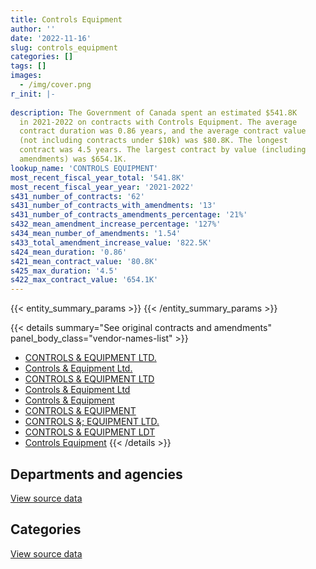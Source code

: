 ```yaml
---
title: Controls Equipment
author: ''
date: '2022-11-16'
slug: controls_equipment
categories: []
tags: []
images:
  - /img/cover.png
r_init: |-
  
description: The Government of Canada spent an estimated $541.8K
  in 2021-2022 on contracts with Controls Equipment. The average
  contract duration was 0.86 years, and the average contract value
  (not including contracts under $10k) was $80.8K. The longest
  contract was 4.5 years. The largest contract by value (including
  amendments) was $654.1K.
lookup_name: 'CONTROLS EQUIPMENT'
most_recent_fiscal_year_total: '541.8K'
most_recent_fiscal_year_year: '2021-2022'
s431_number_of_contracts: '62'
s431_number_of_contracts_with_amendments: '13'
s431_number_of_contracts_amendments_percentage: '21%'
s432_mean_amendment_increase_percentage: '127%'
s434_mean_number_of_amendments: '1.54'
s433_total_amendment_increase_value: '822.5K'
s424_mean_duration: '0.86'
s421_mean_contract_value: '80.8K'
s425_max_duration: '4.5'
s422_max_contract_value: '654.1K'
---
```


<script src="/rmarkdown-libs/htmlwidgets/htmlwidgets.js"></script>
<link href="/rmarkdown-libs/datatables-css/datatables-crosstalk.css" rel="stylesheet" />
<script src="/rmarkdown-libs/datatables-binding/datatables.js"></script>
<script src="/rmarkdown-libs/jquery/jquery-3.6.0.min.js"></script>
<link href="/rmarkdown-libs/dt-core-bootstrap/css/dataTables.bootstrap.min.css" rel="stylesheet" />
<link href="/rmarkdown-libs/dt-core-bootstrap/css/dataTables.bootstrap.extra.css" rel="stylesheet" />
<script src="/rmarkdown-libs/dt-core-bootstrap/js/jquery.dataTables.min.js"></script>
<script src="/rmarkdown-libs/dt-core-bootstrap/js/dataTables.bootstrap.min.js"></script>
<link href="/rmarkdown-libs/crosstalk/css/crosstalk.min.css" rel="stylesheet" />
<script src="/rmarkdown-libs/crosstalk/js/crosstalk.min.js"></script>
<script src="/rmarkdown-libs/htmlwidgets/htmlwidgets.js"></script>
<link href="/rmarkdown-libs/datatables-css/datatables-crosstalk.css" rel="stylesheet" />
<script src="/rmarkdown-libs/datatables-binding/datatables.js"></script>
<script src="/rmarkdown-libs/jquery/jquery-3.6.0.min.js"></script>
<link href="/rmarkdown-libs/dt-core-bootstrap/css/dataTables.bootstrap.min.css" rel="stylesheet" />
<link href="/rmarkdown-libs/dt-core-bootstrap/css/dataTables.bootstrap.extra.css" rel="stylesheet" />
<script src="/rmarkdown-libs/dt-core-bootstrap/js/jquery.dataTables.min.js"></script>
<script src="/rmarkdown-libs/dt-core-bootstrap/js/dataTables.bootstrap.min.js"></script>
<link href="/rmarkdown-libs/crosstalk/css/crosstalk.min.css" rel="stylesheet" />
<script src="/rmarkdown-libs/crosstalk/js/crosstalk.min.js"></script>

{{< entity_summary_params >}}
{{< /entity_summary_params >}}

{{< details summary="See original contracts and amendments" panel_body_class="vendor-names-list" >}}
- [CONTROLS & EQUIPMENT LTD.](https://search.open.canada.ca/en/ct/?sort=contract_value_f%20desc&page=1&search_text=%22CONTROLS%20%26%20EQUIPMENT%20LTD.%22)
- [Controls & Equipment Ltd.](https://search.open.canada.ca/en/ct/?sort=contract_value_f%20desc&page=1&search_text=%22Controls%20%26%20Equipment%20Ltd.%22)
- [CONTROLS & EQUIPMENT LTD](https://search.open.canada.ca/en/ct/?sort=contract_value_f%20desc&page=1&search_text=%22CONTROLS%20%26%20EQUIPMENT%20LTD%22)
- [Controls & Equipment Ltd](https://search.open.canada.ca/en/ct/?sort=contract_value_f%20desc&page=1&search_text=%22Controls%20%26%20Equipment%20Ltd%22)
- [Controls & Equipment](https://search.open.canada.ca/en/ct/?sort=contract_value_f%20desc&page=1&search_text=%22Controls%20%26%20Equipment%22)
- [CONTROLS & EQUIPMENT](https://search.open.canada.ca/en/ct/?sort=contract_value_f%20desc&page=1&search_text=%22CONTROLS%20%26%20EQUIPMENT%22)
- [CONTROLS &; EQUIPMENT LTD.](https://search.open.canada.ca/en/ct/?sort=contract_value_f%20desc&page=1&search_text=%22CONTROLS%20%26%3b%20EQUIPMENT%20LTD.%22)
- [CONTROLS & EQUIPMENT LDT](https://search.open.canada.ca/en/ct/?sort=contract_value_f%20desc&page=1&search_text=%22CONTROLS%20%26%20EQUIPMENT%20LDT%22)
- [Controls Equipment](https://search.open.canada.ca/en/ct/?sort=contract_value_f%20desc&page=1&search_text=%22Controls%20Equipment%22)
{{< /details >}}

## Departments and agencies

<div id="htmlwidget-1" style="width:100%;height:auto;" class="datatables html-widget"></div>
<script type="application/json" data-for="htmlwidget-1">{"x":{"style":"bootstrap","filter":"none","vertical":false,"data":[["<a href=\"/departments/aafc-aac/\">Agriculture and Agri-Food Canada<\/a>","<a href=\"/departments/cfia-acia/\">Canadian Food Inspection Agency<\/a>","<a href=\"/departments/dfo-mpo/\">Fisheries and Oceans Canada<\/a>","<a href=\"/departments/dnd-mdn/\">National Defence<\/a>","<a href=\"/departments/pwgsc-tpsgc/\">Public Services and Procurement Canada<\/a>","<a href=\"/departments/rcmp-grc/\">Royal Canadian Mounted Police<\/a>"],[98828.22,null,null,242201.01,350899.31,null],[81695.96,15985,null,438517.56,359205.12,null],[42469.15,null,299003.45,422475.21,null,null],[68259.1,15534.15,10228.17,262941.17,170268.6,14594.94]],"container":"<table class=\"table table-striped table-hover row-border order-column display\">\n  <thead>\n    <tr>\n      <th>Department<\/th>\n      <th>2018-2019<\/th>\n      <th>2019-2020<\/th>\n      <th>2020-2021<\/th>\n      <th>2021-2022<\/th>\n    <\/tr>\n  <\/thead>\n<\/table>","options":{"order":[[4,"desc"]],"pageLength":10,"autoWidth":true,"columnDefs":[{"targets":1,"render":"function(data, type, row, meta) {\n    return type !== 'display' ? data : DTWidget.formatCurrency(data, \"$\", 2, 3, \",\", \".\", true, null);\n  }"},{"targets":2,"render":"function(data, type, row, meta) {\n    return type !== 'display' ? data : DTWidget.formatCurrency(data, \"$\", 2, 3, \",\", \".\", true, null);\n  }"},{"targets":3,"render":"function(data, type, row, meta) {\n    return type !== 'display' ? data : DTWidget.formatCurrency(data, \"$\", 2, 3, \",\", \".\", true, null);\n  }"},{"targets":4,"render":"function(data, type, row, meta) {\n    return type !== 'display' ? data : DTWidget.formatCurrency(data, \"$\", 2, 3, \",\", \".\", true, null);\n  }"},{"width":"16%","targets":[1,2,3,4]},{"className":"dt-right","targets":[1,2,3,4]}],"orderClasses":false}},"evals":["options.columnDefs.0.render","options.columnDefs.1.render","options.columnDefs.2.render","options.columnDefs.3.render"],"jsHooks":[]}</script>
<p class="text-right">
<a href="https://github.com/GoC-Spending/contracts-data/tree/main/data/out/vendors/controls_equipment/summary_by_fiscal_year_by_department.csv" class="source-data-link btn btn-link">View source data</a>
</p>

## Categories

<div id="htmlwidget-2" style="width:100%;height:auto;" class="datatables html-widget"></div>
<script type="application/json" data-for="htmlwidget-2">{"x":{"style":"bootstrap","filter":"none","vertical":false,"data":[["<a href=\"/categories/facilities_and_construction/\">Facilities and construction<\/a>","<a href=\"/categories/defence/\">Defence<\/a>","<a href=\"/categories/professional_services/\">Professional services<\/a>","<a href=\"/categories/information_technology/\">Information technology<\/a>","<a href=\"/categories/industrial_products_and_services/\">Industrial products and services<\/a>","<a href=\"/categories/human_capital/\">Human capital<\/a>"],[130387.28,14158.8,90345.83,null,162166.76,294869.88],[129058.71,null,90593.35,null,316546.47,359205.12],[357881.95,null,132481.83,null,273584.03,null],[214560.27,null,176614.7,14594.94,136056.22,null]],"container":"<table class=\"table table-striped table-hover row-border order-column display\">\n  <thead>\n    <tr>\n      <th>Category<\/th>\n      <th>2018-2019<\/th>\n      <th>2019-2020<\/th>\n      <th>2020-2021<\/th>\n      <th>2021-2022<\/th>\n    <\/tr>\n  <\/thead>\n<\/table>","options":{"order":[[4,"desc"]],"dom":"t","pageLength":30,"autoWidth":true,"columnDefs":[{"targets":1,"render":"function(data, type, row, meta) {\n    return type !== 'display' ? data : DTWidget.formatCurrency(data, \"$\", 2, 3, \",\", \".\", true, null);\n  }"},{"targets":2,"render":"function(data, type, row, meta) {\n    return type !== 'display' ? data : DTWidget.formatCurrency(data, \"$\", 2, 3, \",\", \".\", true, null);\n  }"},{"targets":3,"render":"function(data, type, row, meta) {\n    return type !== 'display' ? data : DTWidget.formatCurrency(data, \"$\", 2, 3, \",\", \".\", true, null);\n  }"},{"targets":4,"render":"function(data, type, row, meta) {\n    return type !== 'display' ? data : DTWidget.formatCurrency(data, \"$\", 2, 3, \",\", \".\", true, null);\n  }"},{"width":"16%","targets":[1,2,3,4]},{"className":"dt-right","targets":[1,2,3,4]}],"orderClasses":false,"lengthMenu":[10,25,30,50,100]}},"evals":["options.columnDefs.0.render","options.columnDefs.1.render","options.columnDefs.2.render","options.columnDefs.3.render"],"jsHooks":[]}</script>
<p class="text-right">
<a href="https://github.com/GoC-Spending/contracts-data/tree/main/data/out/vendors/controls_equipment/summary_by_fiscal_year_by_category.csv" class="source-data-link btn btn-link">View source data</a>
</p>
